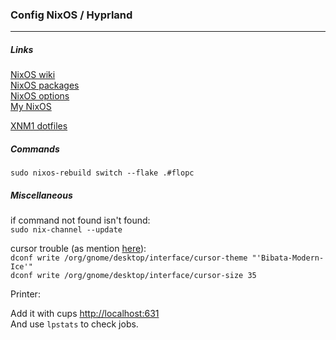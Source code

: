 ### Config NixOS / Hyprland

---

##### Links

[NixOS wiki](https://nixos.wiki/wiki/Main_Page)  
[NixOS packages](https://search.nixos.org/packages)  
[NixOS options](https://nixos.org/manual/nixos/unstable/options.html)  
[My NixOS](https://mynixos.com/)  

[XNM1 dotfiles](https://github.com/XNM1/linux-nixos-hyprland-config-dotfiles)  

##### Commands

``` sudo nixos-rebuild switch --flake .#flopc ```

##### Miscellaneous

if command not found isn't found:  
``` sudo nix-channel --update ```

cursor trouble (as mention [here](https://wiki.hyprland.org/Hypr-Ecosystem/hyprcursor/#important-notes)):  
``` dconf write /org/gnome/desktop/interface/cursor-theme "'Bibata-Modern-Ice'" ```   
``` dconf write /org/gnome/desktop/interface/cursor-size 35 ```

Printer:  

Add it with cups [http://localhost:631](http://localhost:631)  
And use `lpstats` to check jobs.  

